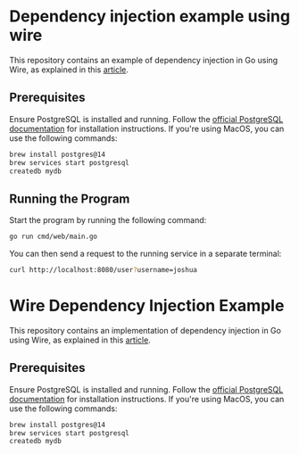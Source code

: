 # Dependency injection example using wire
This repository contains an example of dependency injection in Go using Wire, as explained in this [article](https://faun.pub/golang-dependency-injection-using-wire-753aa479640b).

## Prerequisites
Ensure PostgreSQL is installed and running. Follow the [official PostgreSQL documentation](https://www.postgresql.org/docs/14/tutorial.html) for installation instructions. If you're using MacOS, you can use the following commands:
```bash
brew install postgres@14
brew services start postgresql
createdb mydb
```

## Running the Program
Start the program by running the following command:
```bash
go run cmd/web/main.go
```

You can then send a request to the running service in a separate terminal:
```bash
curl http://localhost:8080/user?username=joshua
```


# Wire Dependency Injection Example
This repository contains an implementation of dependency injection in Go using Wire, as explained in this [article](https://faun.pub/golang-dependency-injection-using-wire-753aa479640b).

## Prerequisites
Ensure PostgreSQL is installed and running. Follow the [official PostgreSQL documentation](https://www.postgresql.org/docs/14/tutorial-createdb.html) for installation instructions. If you're using MacOS, you can use the following commands:

```bash
brew install postgres@14
brew services start postgresql
createdb mydb